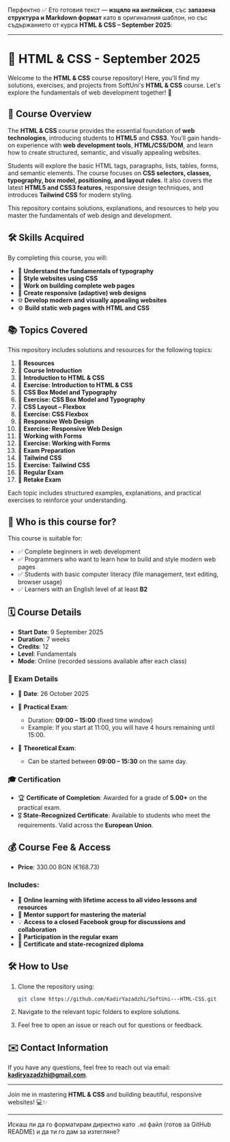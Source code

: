 Перфектно ✅
Ето готовия текст — **изцяло на английски**, със **запазена структура и Markdown формат** като в оригиналния шаблон, но със съдържанието от курса **HTML & CSS – September 2025**:

---

# 📘 HTML & CSS - September 2025

Welcome to the **HTML & CSS** course repository! Here, you'll find my solutions, exercises, and projects from SoftUni's **HTML & CSS** course. Let's explore the fundamentals of web development together! 🚀

## 🌟 Course Overview

The **HTML & CSS** course provides the essential foundation of **web technologies**, introducing students to **HTML5** and **CSS3**. You’ll gain hands-on experience with **web development tools**, **HTML/CSS/DOM**, and learn how to create structured, semantic, and visually appealing websites.

Students will explore the basic HTML tags, paragraphs, lists, tables, forms, and semantic elements. The course focuses on **CSS selectors, classes, typography, box model, positioning, and layout rules**. It also covers the latest **HTML5 and CSS3 features**, responsive design techniques, and introduces **Tailwind CSS** for modern styling.

This repository contains solutions, explanations, and resources to help you master the fundamentals of web design and development.

## 🛠️ Skills Acquired

By completing this course, you will:

* 🎨 **Understand the fundamentals of typography**
* 🧱 **Style websites using CSS**
* 🧭 **Work on building complete web pages**
* 📱 **Create responsive (adaptive) web designs**
* 🌐 **Develop modern and visually appealing websites**
* ⚙️ **Build static web pages with HTML and CSS**

## 📚 Topics Covered

This repository includes solutions and resources for the following topics:

1. 📑 **Resources**
2. 📜 **Course Introduction**
3. 🧩 **Introduction to HTML & CSS**
4. 📝 **Exercise: Introduction to HTML & CSS**
5. 🎨 **CSS Box Model and Typography**
6. 📝 **Exercise: CSS Box Model and Typography**
7. 🧱 **CSS Layout – Flexbox**
8. 📝 **Exercise: CSS Flexbox**
9. 📱 **Responsive Web Design**
10. 📝 **Exercise: Responsive Web Design**
11. 🧾 **Working with Forms**
12. 📝 **Exercise: Working with Forms**
13. 🧠 **Exam Preparation**
14. 🌈 **Tailwind CSS**
15. 📝 **Exercise: Tailwind CSS**
16. 🧩 **Regular Exam**
17. 🧩 **Retake Exam**

Each topic includes structured examples, explanations, and practical exercises to reinforce your understanding.

## 🎯 Who is this course for?

This course is suitable for:

* ✅ Complete beginners in web development
* ✅ Programmers who want to learn how to build and style modern web pages
* ✅ Students with basic computer literacy (file management, text editing, browser usage)
* ✅ Learners with an English level of at least **B2**

## 🗓️ Course Details

* **Start Date**: 9 September 2025
* **Duration**: 7 weeks
* **Credits**: 12
* **Level**: Fundamentals
* **Mode**: Online (recorded sessions available after each class)

### 📝 Exam Details

* 📅 **Date**: 26 October 2025
* 🧩 **Practical Exam**:

  * Duration: **09:00 – 15:00** (fixed time window)
  * Example: If you start at 11:00, you will have 4 hours remaining until 15:00.
* 🧠 **Theoretical Exam**:

  * Can be started between **09:00 – 15:30** on the same day.

### 🎓 Certification

* 🏆 **Certificate of Completion**: Awarded for a grade of **5.00+** on the practical exam.
* 🎖️ **State-Recognized Certificate**: Available to students who meet the requirements. Valid across the **European Union**.

## 💰 Course Fee & Access

* **Price**: 330.00 BGN (€168.73)

### Includes:

* 🎥 **Online learning with lifetime access to all video lessons and resources**
* 💬 **Mentor support for mastering the material**
* 💡 **Access to a closed Facebook group for discussions and collaboration**
* 🧩 **Participation in the regular exam**
* 📜 **Certificate and state-recognized diploma**

## 🛠️ How to Use

1. Clone the repository using:

   ```bash
   git clone https://github.com/KadirYazadzhi/SoftUni---HTML-CSS.git
   ```
2. Navigate to the relevant topic folders to explore solutions.
3. Feel free to open an issue or reach out for questions or feedback.

## ✉️ Contact Information

If you have any questions, feel free to reach out via email: **[kadiryazadzhi@gmail.com](mailto:kadiryazadzhi@gmail.com)**.

---

Join me in mastering **HTML & CSS** and building beautiful, responsive websites! 💻✨

---

Искаш ли да го форматирам директно като `.md` файл (готов за GitHub README) и да ти го дам за изтегляне?
